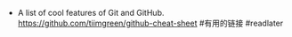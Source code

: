 - A list of cool features of Git and GitHub. https://github.com/tiimgreen/github-cheat-sheet #有用的链接 #readlater
